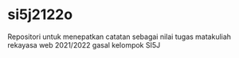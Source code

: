 # si5j2122o
Repositori untuk menepatkan catatan sebagai nilai tugas matakuliah rekayasa web 2021/2022 gasal kelompok SI5J
